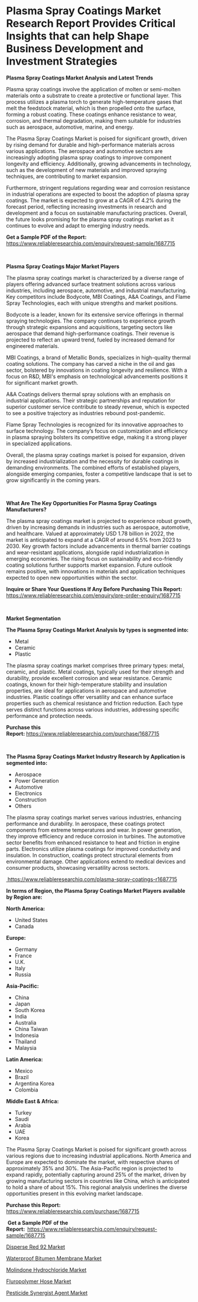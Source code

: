 <p><h1>Plasma Spray Coatings Market Research Report Provides Critical Insights that can help Shape Business Development and Investment Strategies</h1></p><p><strong>Plasma Spray Coatings Market Analysis and Latest Trends</strong></p>
<p><p>Plasma spray coatings involve the application of molten or semi-molten materials onto a substrate to create a protective or functional layer. This process utilizes a plasma torch to generate high-temperature gases that melt the feedstock material, which is then propelled onto the surface, forming a robust coating. These coatings enhance resistance to wear, corrosion, and thermal degradation, making them suitable for industries such as aerospace, automotive, marine, and energy.</p><p>The Plasma Spray Coatings Market is poised for significant growth, driven by rising demand for durable and high-performance materials across various applications. The aerospace and automotive sectors are increasingly adopting plasma spray coatings to improve component longevity and efficiency. Additionally, growing advancements in technology, such as the development of new materials and improved spraying techniques, are contributing to market expansion.</p><p>Furthermore, stringent regulations regarding wear and corrosion resistance in industrial operations are expected to boost the adoption of plasma spray coatings. The market is expected to grow at a CAGR of 4.2% during the forecast period, reflecting increasing investments in research and development and a focus on sustainable manufacturing practices. Overall, the future looks promising for the plasma spray coatings market as it continues to evolve and adapt to emerging industry needs.</p></p>
<p><strong>Get a Sample PDF of the Report:&nbsp;</strong> <a href="https://www.reliableresearchiq.com/enquiry/request-sample/1687715?utm_campaign=1876&utm_medium=2&utm_source=Github&utm_content=ia&utm_term=01042025&utm_id=plasma-spray-coatings">https://www.reliableresearchiq.com/enquiry/request-sample/1687715</a></p>
<p>&nbsp;</p>
<p><strong>Plasma Spray Coatings Major Market Players</strong></p>
<p><p>The plasma spray coatings market is characterized by a diverse range of players offering advanced surface treatment solutions across various industries, including aerospace, automotive, and industrial manufacturing. Key competitors include Bodycote, MBI Coatings, A&A Coatings, and Flame Spray Technologies, each with unique strengths and market positions.</p><p>Bodycote is a leader, known for its extensive service offerings in thermal spraying technologies. The company continues to experience growth through strategic expansions and acquisitions, targeting sectors like aerospace that demand high-performance coatings. Their revenue is projected to reflect an upward trend, fueled by increased demand for engineered materials.</p><p>MBI Coatings, a brand of Metallic Bonds, specializes in high-quality thermal coating solutions. The company has carved a niche in the oil and gas sector, bolstered by innovations in coating longevity and resilience. With a focus on R&D, MBI's emphasis on technological advancements positions it for significant market growth.</p><p>A&A Coatings delivers thermal spray solutions with an emphasis on industrial applications. Their strategic partnerships and reputation for superior customer service contribute to steady revenue, which is expected to see a positive trajectory as industries rebound post-pandemic.</p><p>Flame Spray Technologies is recognized for its innovative approaches to surface technology. The company’s focus on customization and efficiency in plasma spraying bolsters its competitive edge, making it a strong player in specialized applications.</p><p>Overall, the plasma spray coatings market is poised for expansion, driven by increased industrialization and the necessity for durable coatings in demanding environments. The combined efforts of established players, alongside emerging companies, foster a competitive landscape that is set to grow significantly in the coming years.</p></p>
<p>&nbsp;</p>
<p><strong>What Are The Key Opportunities For Plasma Spray Coatings Manufacturers?</strong></p>
<p><p>The plasma spray coatings market is projected to experience robust growth, driven by increasing demands in industries such as aerospace, automotive, and healthcare. Valued at approximately USD 1.78 billion in 2022, the market is anticipated to expand at a CAGR of around 6.5% from 2023 to 2030. Key growth factors include advancements in thermal barrier coatings and wear-resistant applications, alongside rapid industrialization in emerging economies. The rising focus on sustainability and eco-friendly coating solutions further supports market expansion. Future outlook remains positive, with innovations in materials and application techniques expected to open new opportunities within the sector.</p></p>
<p><strong>Inquire or Share Your Questions If Any Before Purchasing This Report:</strong> <a href="https://www.reliableresearchiq.com/enquiry/pre-order-enquiry/1687715?utm_campaign=1876&utm_medium=2&utm_source=Github&utm_content=ia&utm_term=01042025&utm_id=plasma-spray-coatings">https://www.reliableresearchiq.com/enquiry/pre-order-enquiry/1687715</a></p>
<p>&nbsp;</p>
<p><strong>Market Segmentation</strong></p>
<p><strong>The Plasma Spray Coatings Market Analysis by types is segmented into:</strong></p>
<p><ul><li>Metal</li><li>Ceramic</li><li>Plastic</li></ul></p>
<p><p>The plasma spray coatings market comprises three primary types: metal, ceramic, and plastic. Metal coatings, typically used for their strength and durability, provide excellent corrosion and wear resistance. Ceramic coatings, known for their high-temperature stability and insulation properties, are ideal for applications in aerospace and automotive industries. Plastic coatings offer versatility and can enhance surface properties such as chemical resistance and friction reduction. Each type serves distinct functions across various industries, addressing specific performance and protection needs.</p></p>
<p><strong>Purchase this Report:&nbsp;</strong><a href="https://www.reliableresearchiq.com/purchase/1687715?utm_campaign=1876&utm_medium=2&utm_source=Github&utm_content=ia&utm_term=01042025&utm_id=plasma-spray-coatings">https://www.reliableresearchiq.com/purchase/1687715</a></p>
<p>&nbsp;</p>
<p><strong>The Plasma Spray Coatings Market Industry Research by Application is segmented into:</strong></p>
<p><ul><li>Aerospace</li><li>Power Generation</li><li>Automotive</li><li>Electronics</li><li>Construction</li><li>Others</li></ul></p>
<p><p>The plasma spray coatings market serves various industries, enhancing performance and durability. In aerospace, these coatings protect components from extreme temperatures and wear. In power generation, they improve efficiency and reduce corrosion in turbines. The automotive sector benefits from enhanced resistance to heat and friction in engine parts. Electronics utilize plasma coatings for improved conductivity and insulation. In construction, coatings protect structural elements from environmental damage. Other applications extend to medical devices and consumer products, showcasing versatility across sectors.</p></p>
<p><a href="https://www.reliableresearchiq.com/plasma-spray-coatings-r1687715?utm_campaign=1876&utm_medium=2&utm_source=Github&utm_content=ia&utm_term=01042025&utm_id=plasma-spray-coatings">&nbsp;https://www.reliableresearchiq.com/plasma-spray-coatings-r1687715</a></p>
<p><strong>In terms of Region, the Plasma Spray Coatings Market Players available by Region are:</strong></p>
<p>
    <p> <strong> North America: </strong>
        <ul>
            <li>United States</li>
            <li>Canada</li>
        </ul>
        </p> 
    <p> <strong> Europe: </strong>
        <ul>
            <li>Germany</li>
            <li>France</li>
            <li>U.K.</li>
            <li>Italy</li>
            <li>Russia</li>
        </ul>
        </p> 
    <p> <strong> Asia-Pacific: </strong>
        <ul>
            <li>China</li>
            <li>Japan</li>
            <li>South Korea</li>
            <li>India</li>
            <li>Australia</li>
            <li>China Taiwan</li>
            <li>Indonesia</li>
            <li>Thailand</li>
            <li>Malaysia</li>
        </ul>
        </p> 
    <p> <strong> Latin America: </strong>
        <ul>
            <li>Mexico</li>
            <li>Brazil</li>
            <li>Argentina Korea</li>
            <li>Colombia</li>
        </ul>
        </p> 
    <p> <strong> Middle East & Africa: </strong>
        <ul>
            <li>Turkey</li>
            <li>Saudi</li>
            <li>Arabia</li>
            <li>UAE</li>
            <li>Korea</li>
        </ul>
    </p>
    </p>
<p><p>The Plasma Spray Coatings Market is poised for significant growth across various regions due to increasing industrial applications. North America and Europe are expected to dominate the market, with respective shares of approximately 35% and 30%. The Asia-Pacific region is projected to expand rapidly, potentially capturing around 25% of the market, driven by growing manufacturing sectors in countries like China, which is anticipated to hold a share of about 15%. This regional analysis underlines the diverse opportunities present in this evolving market landscape.</p></p>
<p><strong>Purchase this Report: </strong><a href="https://www.reliableresearchiq.com/purchase/1687715?utm_campaign=1876&utm_medium=2&utm_source=Github&utm_content=ia&utm_term=01042025&utm_id=plasma-spray-coatings">https://www.reliableresearchiq.com/purchase/1687715</a></p>
<p>&nbsp;<strong>Get a Sample PDF of the Report:&nbsp;&nbsp;</strong><a href="https://www.reliableresearchiq.com/enquiry/request-sample/1687715?utm_campaign=1876&utm_medium=2&utm_source=Github&utm_content=ia&utm_term=01042025&utm_id=plasma-spray-coatings">https://www.reliableresearchiq.com/enquiry/request-sample/1687715</a></p>
<p><strong></strong></p>
<p><p><a href="https://github.com/latilsmickl8/Market-Research-Report-List-1/blob/main/disperse-red-92-market.md?utm_campaign=1876&utm_medium=2&utm_source=Github&utm_content=ia&utm_term=01042025&utm_id=plasma-spray-coatings">Disperse Red 92 Market</a></p><p><a href="https://github.com/kemauteve/Market-Research-Report-List-1/blob/main/waterproof-bitumen-membrane-market.md?utm_campaign=1876&utm_medium=2&utm_source=Github&utm_content=ia&utm_term=01042025&utm_id=plasma-spray-coatings">Waterproof Bitumen Membrane Market</a></p><p><a href="https://github.com/habyoneub/Market-Research-Report-List-1/blob/main/molindone-hydrochloride-market.md?utm_campaign=1876&utm_medium=2&utm_source=Github&utm_content=ia&utm_term=01042025&utm_id=plasma-spray-coatings">Molindone Hydrochloride Market</a></p><p><a href="https://github.com/drissahrouk/Market-Research-Report-List-1/blob/main/fluropolymer-hose-market.md?utm_campaign=1876&utm_medium=2&utm_source=Github&utm_content=ia&utm_term=01042025&utm_id=plasma-spray-coatings">Fluropolymer Hose Market</a></p><p><a href="https://github.com/haklagjbj/Market-Research-Report-List-1/blob/main/pesticide-synergist-agent-market.md?utm_campaign=1876&utm_medium=2&utm_source=Github&utm_content=ia&utm_term=01042025&utm_id=plasma-spray-coatings">Pesticide Synergist Agent Market</a></p></p>